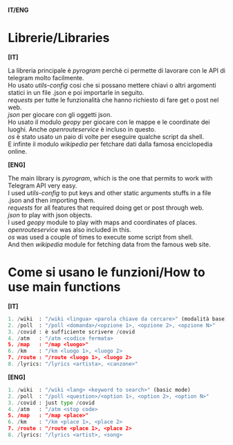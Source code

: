 **IT/ENG**

# Librerie/Libraries

**[IT]**

La libreria principale è *pyrogram* perchè ci permette di lavorare con le API di telegram molto facilmente.<br/>
Ho usato *utils-config* cosi che si possano mettere chiavi o altri argomenti statici in un file .json e poi importarle in seguito.<br/>
*requests* per tutte le funzionalità che hanno richiesto di fare get o post nel web.<br/>
*json* per giocare con gli oggetti json.<br/>
Ho usato il modulo *geopy* per giocare con le mappe e le coordinate dei luoghi. Anche *openrouteservice* è incluso in questo.<br/>
*os* è stato usato un paio di volte per eseguire qualche script da shell.<br/>
E infinte il modulo *wikipedia* per fetchare dati dalla famosa enciclopedia online.<br/>

**[ENG]**

The main library is *pyrogram*, which is the one that permits to work with Telegram API very easy.<br/>
I used *utils-config* to put keys and other static arguments stuffs in a file .json and then importing them.<br/>
*requests* for all features that required doing get or post through web.<br/>
*json* to play with json objects.<br/>
I used *geopy* module to play with maps and coordinates of places. *openrouteservice* was also included in this.<br/>
*os* was used a couple of times to execute some script from shell.<br/>
And then *wikipedia* module for fetching data from the famous web site.<br/>

# Come si usano le funzioni/How to use main functions

**[IT]**

```python
1. /wiki  : "/wiki <lingua> <parola chiave da cercare>" (modalità base)  
2. /poll  : "/poll <domanda>/<opzione 1>, <opzione 2>, <opzione N>"
3. /covid : è sufficiente scrivere /covid
4. /atm   : "/atm <codice fermata>
5. /map   : "/map <luogo>"
6. /km    : "/km <luogo 1>, <luogo 2>
7. /route : "/route <luogo 1>, <luogo 2>
8. /lyrics: "/lyrics <artista>, <canzone>"
```

**[ENG]**

```python
1. /wiki  : "/wiki <lang> <keyword to search>" (basic mode)
2. /poll  : "/poll <question>/<option 1>, <option 2>, <option N>"
3. /covid : just type /covid
4. /atm   : "/atm <stop code>
5. /map   : "/map <place>"
6. /km    : "/km <place 1>, <place 2>
7. /route : "/route <place 1>, <place 2>
8. /lyrics: "/lyrics <artist>, <song>
```
